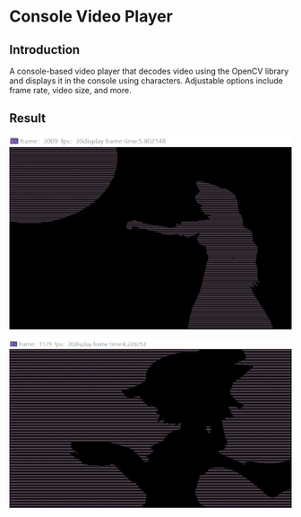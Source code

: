 # Console Video Player

## Introduction

A console-based video player that decodes video using the OpenCV library and displays it in the console using characters. Adjustable options include frame rate, video size, and more.

## Result

![image](images/image1.png)

![image](images/image2.png)
